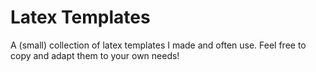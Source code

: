 # Latex Templates
A (small) collection of latex templates I made and often use.
Feel free to copy and adapt them to your own needs!
